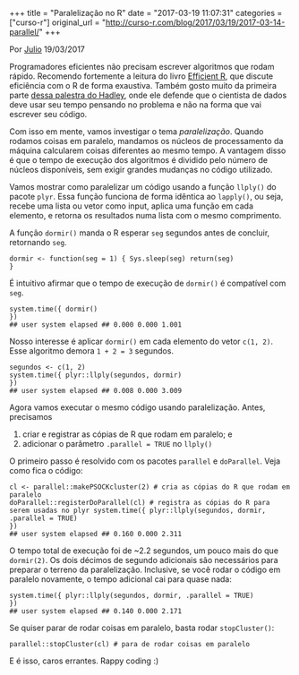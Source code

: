 +++
title = "Paralelização no R"
date = "2017-03-19 11:07:31"
categories = ["curso-r"]
original_url = "http://curso-r.com/blog/2017/03/19/2017-03-14-parallel/"
+++

<p class="text-muted text-uppercase mb-small text-right">
Por <a href="http://curso-r.com/author/julio">Julio</a> 19/03/2017
</p>
<p>
Programadores eficientes não precisam escrever algoritmos que rodam
rápido. Recomendo fortemente a leitura do livro
<a href="https://csgillespie.github.io/efficientR/">Efficient R</a>, que
discute eficiência com o R de forma exaustiva. Também gosto muito da
primeira parte
<a href="https://www.youtube.com/watch?v=wki0BqlztCo">dessa palestra do
Hadley</a>, onde ele defende que o cientista de dados deve usar seu
tempo pensando no problema e não na forma que vai escrever seu código.
</p>
<p>
Com isso em mente, vamos investigar o tema <em>paralelização</em>.
Quando rodamos coisas em paralelo, mandamos os núcleos de processamento
da máquina calcularem coisas diferentes ao mesmo tempo. A vantagem disso
é que o tempo de execução dos algoritmos é dividido pelo número de
núcleos disponíveis, sem exigir grandes mudanças no código utilizado.
</p>
<p>
Vamos mostrar como paralelizar um código usando a função
<code>llply()</code> do pacote <code>plyr</code>. Essa função funciona
de forma idêntica ao <code>lapply()</code>, ou seja, recebe uma lista ou
vetor como input, aplica uma função em cada elemento, e retorna os
resultados numa lista com o mesmo comprimento.
</p>
<p>
A função <code>dormir()</code> manda o R esperar <code>seg</code>
segundos antes de concluir, retornando <code>seg</code>.
</p>
<pre class="r"><code>dormir &lt;- function(seg = 1) { Sys.sleep(seg) return(seg)
}</code></pre>
<p>
É intuitivo afirmar que o tempo de execução de <code>dormir()</code> é
compatível com <code>seg</code>.
</p>
<pre class="r"><code>system.time({ dormir()
})
## user system elapsed ## 0.000 0.000 1.001</code></pre>
<p>
Nosso interesse é aplicar <code>dormir()</code> em cada elemento do
vetor <code>c(1, 2)</code>. Esse algoritmo demora <code>1 + 2 = 3</code>
segundos.
</p>
<pre class="r"><code>segundos &lt;- c(1, 2)
system.time({ plyr::llply(segundos, dormir)
})
## user system elapsed ## 0.008 0.000 3.009</code></pre>
<p>
Agora vamos executar o mesmo código usando paralelização. Antes,
precisamos
</p>
<ol>
<li>
criar e registrar as cópias de R que rodam em paralelo; e
</li>
<li>
adicionar o parâmetro <code>.parallel = TRUE</code> no
<code>llply()</code>
</li>
</ol>
<p>
O primeiro passo é resolvido com os pacotes <code>parallel</code> e
<code>doParallel</code>. Veja como fica o código:
</p>
<pre class="r"><code>cl &lt;- parallel::makePSOCKcluster(2) # cria as c&#xF3;pias do R que rodam em paralelo
doParallel::registerDoParallel(cl) # registra as c&#xF3;pias do R para serem usadas no plyr system.time({ plyr::llply(segundos, dormir, .parallel = TRUE)
})
## user system elapsed ## 0.160 0.000 2.311</code></pre>
<p>
O tempo total de execução foi de ~2.2 segundos, um pouco mais do que
<code>dormir(2)</code>. Os dois décimos de segundo adicionais são
necessários para preparar o terreno da paralelização. Inclusive, se você
rodar o código em paralelo novamente, o tempo adicional cai para quase
nada:
</p>
<pre class="r"><code>system.time({ plyr::llply(segundos, dormir, .parallel = TRUE)
})
## user system elapsed ## 0.140 0.000 2.171</code></pre>
<p>
Se quiser parar de rodar coisas em paralelo, basta rodar
<code>stopCluster()</code>:
</p>
<pre class="r"><code>parallel::stopCluster(cl) # para de rodar coisas em paralelo</code></pre>
<p>
E é isso, caros errantes. Rappy coding :)
</p>

